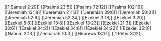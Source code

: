 [[1 Samuel 2:29]]
[[Psalms 23:5]]
[[Psalms 72:12]]
[[Psalms 102:19]]
[[Jeremiah 13:18]]
[[Jeremiah 21:13]]
[[Jeremiah 39:6]]
[[Jeremiah 50:31]]
[[Jeremiah 52:9]]
[[Jeremiah 52:24]]
[[Ezekiel 3:18]]
[[Ezekiel 3:20]]
[[Ezekiel 5:8]]
[[Ezekiel 13:8]]
[[Ezekiel 13:23]]
[[Ezekiel 21:3]]
[[Ezekiel 33:6]]
[[Ezekiel 34:2]]
[[Ezekiel 34:8]]
[[Ezekiel 34:22]]
[[Ezekiel 35:3]]
[[Nahum 2:13]]
[[Zechariah 10:3]]
[[Hebrews 13:17]]
[[1 Peter 3:12]]
